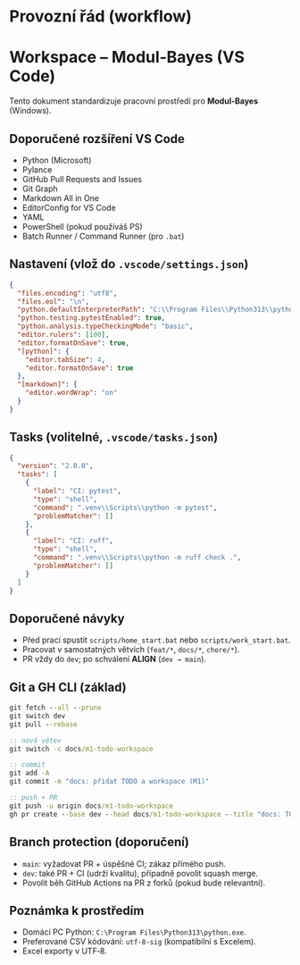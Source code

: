 # Provozní řád (workflow)

# Workspace – Modul‑Bayes (VS Code)

Tento dokument standardizuje pracovní prostředí pro **Modul‑Bayes** (Windows).

## Doporučené rozšíření VS Code
- Python (Microsoft)
- Pylance
- GitHub Pull Requests and Issues
- Git Graph
- Markdown All in One
- EditorConfig for VS Code
- YAML
- PowerShell (pokud používáš PS)
- Batch Runner / Command Runner (pro `.bat`)

## Nastavení (vlož do `.vscode/settings.json`)
```json
{
  "files.encoding": "utf8",
  "files.eol": "\n",
  "python.defaultInterpreterPath": "C:\\Program Files\\Python313\\python.exe",
  "python.testing.pytestEnabled": true,
  "python.analysis.typeCheckingMode": "basic",
  "editor.rulers": [100],
  "editor.formatOnSave": true,
  "[python]": {
    "editor.tabSize": 4,
    "editor.formatOnSave": true
  },
  "[markdown]": {
    "editor.wordWrap": "on"
  }
}
```

## Tasks (volitelné, `.vscode/tasks.json`)
```json
{
  "version": "2.0.0",
  "tasks": [
    {
      "label": "CI: pytest",
      "type": "shell",
      "command": ".venv\\Scripts\\python -m pytest",
      "problemMatcher": []
    },
    {
      "label": "CI: ruff",
      "type": "shell",
      "command": ".venv\\Scripts\\python -m ruff check .",
      "problemMatcher": []
    }
  ]
}
```

## Doporučené návyky
- Před prací spustit `scripts/home_start.bat` nebo `scripts/work_start.bat`.
- Pracovat v samostatných větvích (`feat/*`, `docs/*`, `chore/*`).
- PR vždy do `dev`; po schválení **ALIGN** (`dev → main`).

## Git a GH CLI (základ)
```bat
git fetch --all --prune
git switch dev
git pull --rebase

:: nová větev
git switch -c docs/m1-todo-workspace

:: commit
git add -A
git commit -m "docs: přidat TODO a workspace (M1)"

:: push + PR
git push -u origin docs/m1-todo-workspace
gh pr create --base dev --head docs/m1-todo-workspace --title "docs: TODO + workspace (M1)" --body "Přidání TODO.md a workspace.md; dokončení Milníku 1."
```

## Branch protection (doporučení)
- `main`: vyžadovat PR + úspěšné CI; zákaz přímého push.
- `dev`: také PR + CI (udrží kvalitu), případně povolit squash merge.
- Povolit běh GitHub Actions na PR z forků (pokud bude relevantní).

## Poznámka k prostředím
- Domácí PC Python: `C:\Program Files\Python313\python.exe`.
- Preferované CSV kódování: `utf-8-sig` (kompatibilní s Excelem).
- Excel exporty v UTF‑8.
